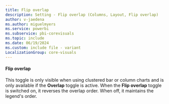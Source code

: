 ```yaml
---
title: Flip overlap
description: Setting - Flip overlap (Columns, Layout, Flip overlap)
author: v-jaedena
ms.author: miguelmyers
ms.service: powerbi
ms.subservice: pbi-corevisuals
ms.topic: include
ms.date: 06/19/2024
ms.custom: include file - variant
LocalizationGroup: core-visuals
---
```

#### Flip overlap

This toggle is only visible when using clustered bar or column charts and  is only available if the **Overlap** toggle is active. When the **Flip overlap** toggle is switched on, it reverses the overlap order. When off, it maintains the legend's order.

